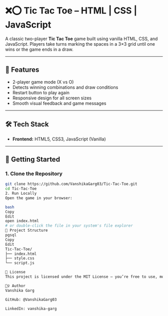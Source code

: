 # ❌⭕ Tic Tac Toe – HTML | CSS | JavaScript

A classic two-player **Tic Tac Toe** game built using vanilla HTML, CSS, and JavaScript. Players take turns marking the spaces in a 3×3 grid until one wins or the game ends in a draw.

---

## 📌 Features

- 2-player game mode (X vs O)
- Detects winning combinations and draw conditions
- Restart button to play again
- Responsive design for all screen sizes
- Smooth visual feedback and game messages

---

## 🛠 Tech Stack

- **Frontend:** HTML5, CSS3, JavaScript (Vanilla)

---

## 🚀 Getting Started

### 1. Clone the Repository

```bash
git clone https://github.com/VanshikaGarg03/Tic-Tac-Toe.git
cd Tic-Tac-Toe
2. Run Locally
Open the game in your browser:

bash
Copy
Edit
open index.html
# or double-click the file in your system's file explorer
📁 Project Structure
pgsql
Copy
Edit
Tic-Tac-Toe/
├── index.html
├── style.css
└── script.js

📄 License
This project is licensed under the MIT License — you’re free to use, modify, and share it.

🙋‍♀️ Author
Vanshika Garg

GitHub: @VanshikaGarg03

LinkedIn: vanshika-garg
